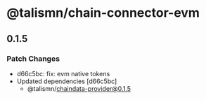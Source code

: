 # @talismn/chain-connector-evm

## 0.1.5

### Patch Changes

- d66c5bc: fix: evm native tokens
- Updated dependencies [d66c5bc]
  - @talismn/chaindata-provider@0.1.5
